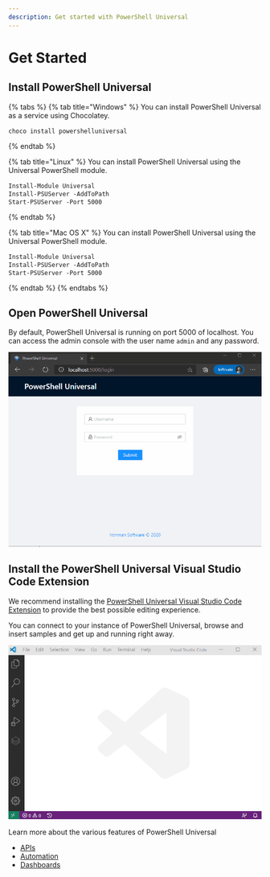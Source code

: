 ```yaml
---
description: Get started with PowerShell Universal
---
```


# Get Started

## Install PowerShell Universal

{% tabs %}
{% tab title="Windows" %}
You can install PowerShell Universal as a service using Chocolatey.

```text
choco install powershelluniversal
```
{% endtab %}

{% tab title="Linux" %}
You can install PowerShell Universal using the Universal PowerShell module.

```text
Install-Module Universal
Install-PSUServer -AddToPath
Start-PSUServer -Port 5000
```
{% endtab %}

{% tab title="Mac OS X" %}
You can install PowerShell Universal using the Universal PowerShell module.

```text
Install-Module Universal
Install-PSUServer -AddToPath
Start-PSUServer -Port 5000
```
{% endtab %}
{% endtabs %}

## Open PowerShell Universal

By default, PowerShell Universal is running on port 5000 of localhost. You can access the admin console with the user name `admin` and any password.

![](../.gitbook/assets/login.gif)

## Install the PowerShell Universal Visual Studio Code Extension

We recommend installing the [PowerShell Universal Visual Studio Code Extension](https://marketplace.visualstudio.com/items?itemName=ironmansoftware.powershell-universal) to provide the best possible editing experience.

You can connect to your instance of PowerShell Universal, browse and insert samples and get up and running right away. 

![Getting started with the VS Code Extension](../.gitbook/assets/vscode.gif)

Learn more about the various features of PowerShell Universal

* [APIs](../api/about.md)
* [Automation](../automation/about.md)
* [Dashboards](../dashboard/about.md)

